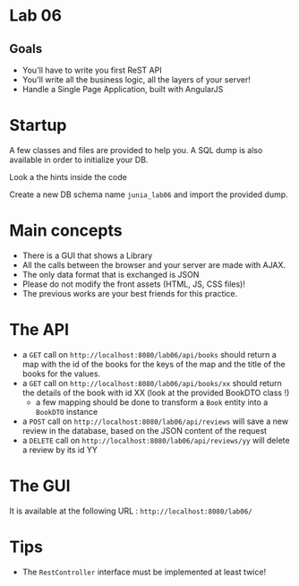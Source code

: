 # Lab 06

## Goals
* You'll have to write you first ReST API
* You'll write all the business logic, all the layers of your server!
* Handle a Single Page Application, built with AngularJS

# Startup
A few classes and files are provided to help you. A SQL dump is also available in order to initialize your DB.

Look a the hints inside the code

Create a new DB schema name `junia_lab06` and import the provided dump.

# Main concepts
* There is a GUI that shows a Library
* All the calls between the browser and your server are made with AJAX.
* The only data format that is exchanged is JSON
* Please do not modify the front assets (HTML, JS, CSS files)!
* The previous works are your best friends for this practice.

# The API

* a `GET` call on `http://localhost:8080/lab06/api/books` should return a map with the id of the books for the keys of the map and the title of the books for the values.
* a `GET` call on `http://localhost:8080/lab06/api/books/xx` should return the details of the book with id XX (look at the provided BookDTO class !)
  * a few mapping should be done to transform a `Book` entity into a `BookDTO` instance
* a `POST` call on `http://localhost:8080/lab06/api/reviews` will save a new review in the database, based on the JSON content of the request
* a `DELETE` call on `http://localhost:8080/lab06/api/reviews/yy` will delete a review by its id YY

# The GUI
It is available at the following URL : `http://localhost:8080/lab06/`

# Tips
* The `RestController` interface must be implemented at least twice!